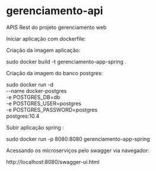# gerenciamento-api
APIS Rest do projeto gerenciamento web

Iniciar aplicação com dockerfile: 

Criação da imagem aplicação: 

sudo docker build -t gerenciamento-app-spring .

Criação da imagem do banco postgres:

sudo docker run -d \
    --name docker-postgres \
    -e POSTGRES_DB=db \
    -e POSTGRES_USER=postgres \
    -e POSTGRES_PASSWORD=postgres \
   postgres:10.4

Subir aplicação spring :

sudo docker run -p 8080:8080 gerenciamento-app-spring

Acessando os microserviços pelo swagger via navegador:

http://localhost:8080/swagger-ui.html